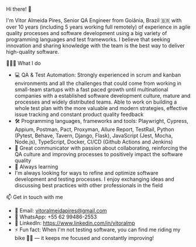 Hi there! 👋

I'm Vitor Almeida Pires, Senior QA Engineer from Goiânia, Brazil 🇧🇷 with over 10 years (including 5 years working full remotely) of experience in agile quality processes and software development using a big variety of programming languages and test frameworks.  I believe that seeking innovation and sharing knowledge with the team is the best way to deliver high-quality software.


👨🏽‍💻 What I do
- 💻 QA & Test Automation: Strongly experienced in scrum and kanban environments and all the challenges that could come from working in small-team startups with a fast paced growth until multinational companies with a established software development culture, mature and processes and widely distributed teams. Able to work on building a whole test plan with the more valuable and modern strategies, effective issue tracking and constant product quality feedback
- 🛠️ Programming languages, frameworks and tools: Playwright, Cypress, Appium, Postman, Pact, Proxyman, Allure Report, TestRail, Python (Pytest, Behave, Tavern, Django, Flask), JavaScript (Jest, Mocha, Node.js), TypeScript, Docker, CI/CD (Github Actions and Jenkins)
- 🚀 Great communicator with passion about collaborating, reinforcing the QA culture and improving processes to positively impact the software quality
- 📌 Always learning
- I'm always looking for ways to refine and optimize software development and testing processes. I enjoy exchanging ideas and discussing best practices with other professionals in the field

📫 Get in touch with me
- 📧 Email: vitoralmeidapires@gmail.com
- 📱 WhatsApp: +55 62 99486-2553
- 💼 LinkedIn: https://www.linkedin.com/in/vitoralmp
- ⚡ Fun fact: When I'm not testing software, you can find me riding my bike 🚴‍♂️ — it keeps me focused and constantly improving!


